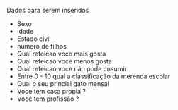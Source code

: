 Dados para serem inseridos
- Sexo
- idade
- Estado civil
- numero de filhos
- Qual refeicao voce mais gosta
- Qual refeicao voce menos gosta
- Qual refeicao voce não pode cnsumir
- Entre 0 - 10 qual a classificação da merenda escolar
- Qual o seu princial gato mensal 
- Voce tem casa propia ? 
- Você tem profissão ?


